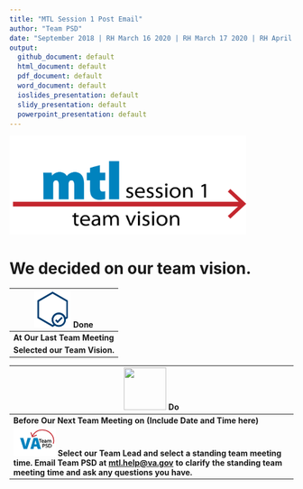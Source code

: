 ```yaml
---
title: "MTL Session 1 Post Email"
author: "Team PSD"
date: "September 2018 | RH March 16 2020 | RH March 17 2020 | RH April 2 2020"
output: 
  github_document: default
  html_document: default
  pdf_document: default
  word_document: default
  ioslides_presentation: default
  slidy_presentation: default
  powerpoint_presentation: default
---
```



<!-- MTL Logo, HTML img tag -->
[<img src = "https://github.com/lzim/teampsd/blob/master/resources/title_slides/mtl_s01_teamvision_title.png"
     height = "175" width = "420">](https://github.com/lzim/mtl/blob/master/blue/session01/s01_learner/mtl_session01_see.md)

# We decided on our team vision.

<!-- Do/Done Tables -->
| [<img src = "https://raw.githubusercontent.com/lzim/teampsd/master/resources/icons/done.png" height = "65" width = "65">](https://github.com/lzim/mtl/blob/master/blue/session01/s01_learner/mtl_session01_see.md) **Done** | 
| --- |
|**At Our Last Team Meeting**|
|**Selected our Team Vision.** 

[<img src = "https://raw.githubusercontent.com/lzim/teampsd/hexagon_icons/np_synchronize_778914_003F72.png" height = "75" width = "75">](https://github.com/lzim/mtl/blob/master/blue/session02/s02_learner/mtl_session02_see.md) **Do** |
| --- |
|**Before Our Next Team Meeting on (Include Date and Time here)**| 
|[<img src = "https://raw.githubusercontent.com/lzim/teampsd/master/resources/logos/va_team_psd_logo_sq_sm.png" height = "50" width = "75">](mailto:mtl.help@va.gov) **Select our Team Lead and select a standing team meeting time. Email Team PSD at mtl.help@va.gov to clarify the standing team meeting time and ask any questions you have.**  |




